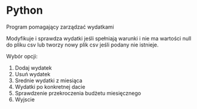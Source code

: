 # Python
Program pomagający zarządzać wydatkami

Modyfikuje i sprawdza wydatki jeśli spełniają warunki i nie ma wartości null do pliku csv lub tworzy nowy plik csv jeśli podany nie istnieje.

Wybór opcji: 

1. Dodaj wydatek
2. Usuń wydatek
3. Srednie wydatki z miesiąca
4. Wydatki po konkretnej dacie
5. Sprawdzenie przekroczenia budżetu miesięcznego
6. Wyjscie


